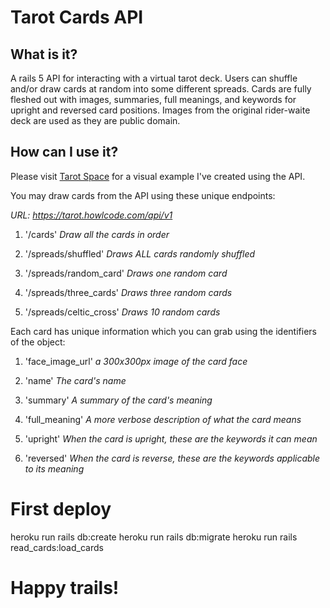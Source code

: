 # Tarot Cards API

## What is it?

A rails 5 API for interacting with a virtual tarot deck. Users can
shuffle and/or draw cards at random into some different spreads.
Cards are fully fleshed out with images, summaries, full meanings, and keywords for upright and reversed card positions.
Images from the original rider-waite deck are used as they are public domain.

## How can I use it?

Please visit [Tarot Space](https://tarot-space.howlcode.com) for a visual example I've created using the API.

You may draw cards from the API using these unique endpoints:

_URL: https://tarot.howlcode.com/api/v1_

1. '/cards' _Draw all the cards in order_

2. '/spreads/shuffled' _Draws ALL cards randomly shuffled_

3. '/spreads/random_card' _Draws one random card_

4. '/spreads/three_cards' _Draws three random cards_

5. '/spreads/celtic_cross' _Draws 10 random cards_

Each card has unique information which you can grab using the identifiers of the object:

1. 'face_image_url' _a 300x300px image of the card face_

2. 'name' _The card's name_

3. 'summary' _A summary of the card's meaning_

4. 'full_meaning' _A more verbose description of what the card means_

5. 'upright' _When the card is upright, these are the keywords it can mean_

6. 'reversed' _When the card is reverse, these are the keywords applicable to its meaning_

# First deploy
heroku run rails db:create
heroku run rails db:migrate
heroku run rails read_cards:load_cards

# Happy trails!

